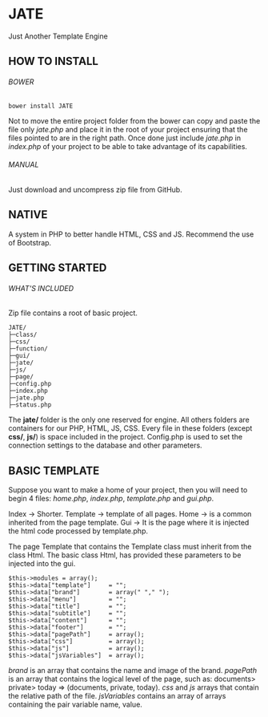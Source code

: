 # JATE
Just Another Template Engine

## HOW TO INSTALL
###### BOWER
```
bower install JATE
```
Not to move the entire project folder from the bower can copy and paste the file only _jate.php_ and place it in the root of your project ensuring that the files pointed to are in the right path. Once done just include _jate.php_ in _index.php_ of your project to be able to take advantage of its capabilities.
###### MANUAL
Just download and uncompress zip file from GitHub.
## NATIVE
A system in PHP to better handle HTML, CSS and JS.
Recommend the use of Bootstrap.


## GETTING STARTED
###### WHAT'S INCLUDED
Zip file contains a root of basic project.
```
JATE/
├─class/
├─css/
├─function/
├─gui/
├─jate/
├─js/
├─page/
├─config.php
├─index.php
├─jate.php
├─status.php
```
The **jate/** folder is the only one reserved for engine.
All others folders are containers for our PHP, HTML, JS, CSS.
Every file in these folders (except **css/**, **js/**) is space included in the project.
Config.php is used to set the connection settings to the database and other parameters.

## BASIC TEMPLATE
Suppose you want to make a home of your project,
then you will need to begin 4 files:
_home.php_, _index.php_, _template.php_ and _gui.php_.

Index -> Shorter.
Template -> template of all pages.
Home -> is a common inherited from the page template.
Gui -> It is the page where it is injected the html code processed by template.php.

The page Template that contains the Template class must inherit from the class Html.
The basic class Html, has provided these parameters to be injected into the gui.
```
$this->modules = array();
$this->data["template"]     = "";
$this->data["brand"]        = array(" "," ");
$this->data["menu"]         = "";
$this->data["title"]        = "";
$this->data["subtitle"]     = "";
$this->data["content"]      = "";
$this->data["footer"]       = "";
$this->data["pagePath"]     = array();
$this->data["css"]          = array();
$this->data["js"]           = array();
$this->data["jsVariables"]  = array();
```
_brand_ is an array that contains the name and image of the brand.
_pagePath_ is an array that contains the logical level of the page, such as: documents> private> today => (documents, private, today).
_css_ and _js_ arrays that contain the relative path of the file.
_jsVariables_ contains an array of arrays containing the pair variable name, value.
